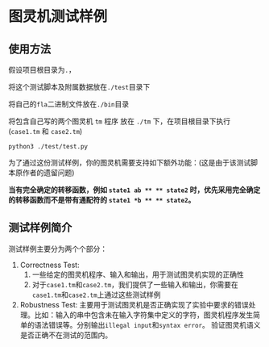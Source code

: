 # 图灵机测试样例

## 使用方法

假设项目根目录为`.`，

将这个测试脚本及附属数据放在`./test`目录下

将自己的`fla`二进制文件放在`./bin`目录

将包含自己写的两个图灵机 `tm` 程序 放在 `./tm` 下，在项目根目录下执行 (`case1.tm` 和 `case2.tm`)

`python3 ./test/test.py`

为了通过这份测试样例，你的图灵机需要支持如下额外功能：(这是由于该测试脚本原作者的遗留问题)

**当有完全确定的转移函数，例如 `state1 ab ** ** state2` 时，优先采用完全确定的转移函数而不是带有通配符的 `state1 *b ** ** state2`。**

## 测试样例简介

测试样例主要分为两个个部分：
1. Correctness Test:
   1. 一些给定的图灵机程序、输入和输出，用于测试图灵机实现的正确性
   2. 对于`case1.tm`和`case2.tm`，我们提供了一些输入和输出，你需要在`case1.tm`和`case2.tm`上通过这些测试样例
2. Robustness Test:
   主要用于测试图灵机是否正确实现了实验中要求的错误处理。比如：输入的串中包含未在输入字符集中定义的字符，图灵机程序发生简单的语法错误等。分别输出`illegal input`和`syntax error`。
   验证图灵机语义是否正确不在测试的范围内。
